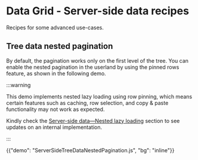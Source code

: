 # Data Grid - Server-side data recipes

<p class="description">Recipes for some advanced use-cases.</p>

## Tree data nested pagination

By default, the pagination works only on the first level of the tree.
You can enable the nested pagination in the userland by using the pinned rows feature, as shown in the following demo.

:::warning

This demo implements nested lazy loading using row pinning, which means certain features such as caching, row selection, and copy & paste functionality may not work as expected.

Kindly check the [Server-side data—Nested lazy loading](/x/react-data-grid/server-side-data/lazy-loading/#nested-lazy-loading) section to see updates on an internal implementation.

:::

{{"demo": "ServerSideTreeDataNestedPagination.js", "bg": "inline"}}
